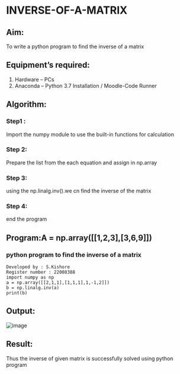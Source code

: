 # INVERSE-OF-A-MATRIX
## Aim:
To write a python program to find the inverse of a matrix
## Equipment’s required:
1. 	Hardware – PCs
2. 	Anaconda – Python 3.7 Installation / Moodle-Code Runner
## Algorithm:
### Step1 : 
Import the numpy module to use the built-in functions for calculation
### Step 2: 
Prepare the list from the each equation and assign in np.array
### Step 3: 
using the np.linalg.inv().we cn find the inverse of the matrix
### Step 4: 
end the program

## Program:A = np.array([[1,2,3],[3,6,9]])
### python program to find the inverse of a matrix
```
Developed by : S.Kishore
Register number : 22008388
import numpy as np
a = np.array([[2,1,1],[1,1,1],1,-1,2]])
b = np.linalg.inv(a)
print(b)
```
## Output:
![image](https://user-images.githubusercontent.com/118679883/208288226-839ac2c0-7060-4be6-945f-c31b2a179ad3.png)


## Result:
Thus the inverse of given matrix is successfully solved using python program

